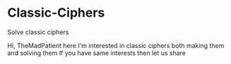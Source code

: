 # Classic-Ciphers
Solve classic ciphers

Hi, TheMadPatient here
I'm interested in classic ciphers both making them and solving them
If you have same interests then let us share
